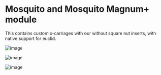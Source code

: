 # Mosquito and Mosquito Magnum+ module

This contains custom x-carriages with our without square nut inserts, with native support for euclid.

![image](https://user-images.githubusercontent.com/37978198/214071032-75f974fd-93ac-4454-af6b-a32746005ba7.png)

![image](https://user-images.githubusercontent.com/37978198/214071410-44b593c6-3b96-4567-ae32-8cce48ec4464.png)

![image](https://user-images.githubusercontent.com/37978198/214070884-d3af600e-bbff-4e23-bb9f-7fd1df8e0f3d.png)
